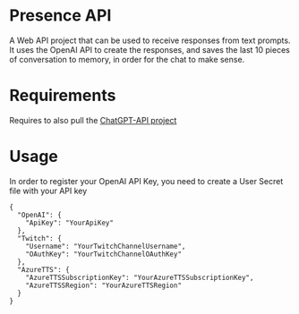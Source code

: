 # Presence API
A Web API project that can be used to receive responses from text prompts. It uses the OpenAI API to create the responses, and saves the last 10 pieces of conversation to memory, in order for the chat to make sense.

# Requirements
Requires to also pull the [ChatGPT-API project](https://github.com/gspentzas1991/ChatGPT-API)

# Usage
In order to register your OpenAI API Key, you need to create a User Secret file with your API key
```
{
  "OpenAI": {
    "ApiKey": "YourApiKey"
  },
  "Twitch": {
    "Username": "YourTwitchChannelUsername",
    "OAuthKey": "YourTwitchChannelOAuthKey"
  },
  "AzureTTS": {
    "AzureTTSSubscriptionKey": "YourAzureTTSSubscriptionKey",
    "AzureTTSSRegion": "YourAzureTTSRegion"
  }
}
```

